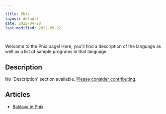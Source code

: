 ```yaml
---

title: Phix
layout: default
date: 2022-04-28
last-modified: 2022-05-22

---
```


Welcome to the Phix page! Here, you'll find a description of the language as well as a list of sample programs in that language.

## Description

No 'Description' section available. [Please consider contributing](https://github.com/TheRenegadeCoder/sample-programs-website).

## Articles

- [Baklava in Phix](https://sampleprograms.io/projects/baklava/phix)